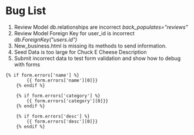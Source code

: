 # Bug List

 1. Review Model db.relationships are incorrect *back_populates="reviews"*
 2. Review Model Foreign Key for user_id is incorrect *db.ForeignKey("users.id")*
 3. New_business.html is missing its methods to send information.
 4. Seed Data is too large for Chuck E Cheese Description
 5. Submit incorrect data to test form validation and show how to debug with forms

```
{% if form.errors['name'] %}
        {{ form.errors['name'][0]}}
    {% endif %}

    {% if form.errors['category'] %}
        {{ form.errors['category'][0]}}
    {% endif %}

    {% if form.errors['desc'] %}
        {{ form.errors['desc'][0]}}
    {% endif %}
```

